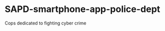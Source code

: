 SAPD-smartphone-app-police-dept
===============================

Cops dedicated to fighting cyber crime
